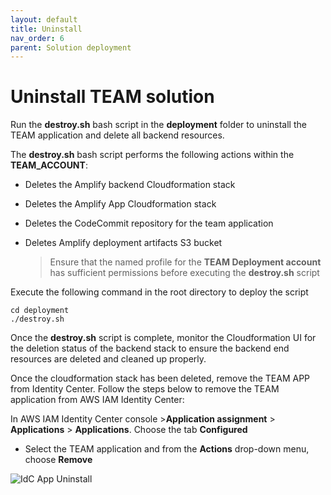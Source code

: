 ```yaml
---
layout: default
title: Uninstall
nav_order: 6
parent: Solution deployment
---
```


# Uninstall TEAM solution

Run the **destroy.sh** bash script in the **deployment** folder to uninstall the TEAM application and delete all backend resources.

The **destroy.sh** bash script performs the following actions within the **TEAM_ACCOUNT**:

- Deletes the Amplify backend Cloudformation stack
- Deletes the Amplify App Cloudformation stack
- Deletes the CodeCommit repository for the team application
- Deletes Amplify deployment artifacts S3 bucket

  > Ensure that the named profile for the **TEAM Deployment account** has sufficient permissions before executing the **destroy.sh** script

Execute the following command in the root directory to deploy the script

```
cd deployment
./destroy.sh
```
Once the **destroy.sh** script is complete, monitor the Cloudformation UI for the deletion status of the backend stack  to ensure the backend end resources are deleted and cleaned up properly.

Once the cloudformation stack has been deleted, remove the TEAM APP from Identity Center. Follow the steps below to remove the TEAM application from AWS IAM Identity Center:

In AWS IAM Identity Center console >**Application assignment** > **Applications** > **Applications**. Choose the tab **Configured**

- Select the TEAM application and from the **Actions** drop-down menu, choose **Remove**

<img src="https://d3f99z5n3ls8r1.cloudfront.net/images/destroy_app.png" alt="IdC App Uninstall">